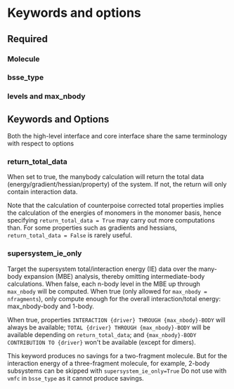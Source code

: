 # Keywords and options

## Required

### Molecule

### bsse_type

### levels and max_nbody

## Keywords and Options

Both the high-level interface and core interface share the same terminology with respect to options


### return_total_data

When set to true, the manybody calculation will return the total data (energy/gradient/hessian/property) of the system.
If not, the return will only contain interaction data.

Note that the calculation of counterpoise corrected total properties implies the calculation of the energies of monomers
in the monomer basis, hence specifying `return_total_data = True` may carry out more computations than.
For some properties such as gradients and hessians, `return_total_data = False` is rarely useful.

### supersystem_ie_only

Target the supersystem total/interaction energy (IE) data over the many-body expansion (MBE)
analysis, thereby omitting intermediate-body calculations. When false, each n-body level
in the MBE up through `max_nbody` will be computed. When true (only allowed for `max_nbody = nfragments`),
only compute enough for the overall interaction/total energy: max_nbody-body and 1-body.

When true, properties `INTERACTION {driver} THROUGH {max_nbody}-BODY` will always be available;
`TOTAL {driver} THROUGH {max_nbody}-BODY` will be available depending on `return_total_data`; and
`{max_nbody}-BODY CONTRIBUTION TO {driver}` won't be available (except for dimers).

This keyword produces no savings for a two-fragment molecule. But for the interaction energy of a three-fragment molecule, for example, 2-body
subsystems can be skipped with `supersystem_ie_only=True` Do not use with `vmfc` in `bsse_type`
as it cannot produce savings.
